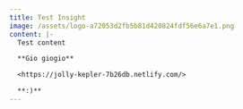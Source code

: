 ```yaml
---
title: Test Insight
image: /assets/logo-a72053d2fb5b81d420824fdf56e6a7e1.png
content: |-
  Test content

  **Gio giogio**

  <https://jolly-kepler-7b26db.netlify.com/>

  **:)**
---
```


